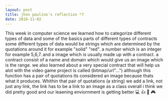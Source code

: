 ```yaml
---
layout: post
title: jhon paulino's reflection *7
date: 2018-11-02
---
```


This week in computer science we learned how to categorize different types of data and some of the basics parts of different types of contracts some different types of data would be strings which are determined by the quotations around it for example "solid" "red".  a number which is an integer for example 5,6,7. and a image which is usually made up with a contract. a contract consist of a name and  domain which would give us an image which is the range. we also learned about a very special contract that will help us alot with the video game project is called (bitmap/url"...") although this function has a pair of quotations its considered an image because thats what it produces. Whithin that pair of quotations (a string) we add a link, not just any link, the link has to be a link to an image  as a class overall i think we did pretty good and our leaening enviornment is getting better :computer: :+1: :school: :video_game:
